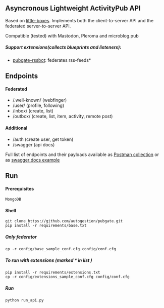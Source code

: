 
## Asyncronous Lightweight ActivityPub API
Based on [little-boxes](https://github.com/tsileo/little-boxes).
Implements both the client-to-server API and the federated server-to-server API.

Compatible (tested) with Mastodon, Pleroma and microblog.pub

##### Support extensions(collects blueprints and listeners):

 - [pubgate-rssbot](https://github.com/autogestion/pubgate-rssbot):  federates rss-feeds*

## Endpoints

#### Federated

 - /.well-known/    (webfinger)
 - /user/           (profile, following)
 - /inbox/          (create, list)
 - /outbox/         (create, list, item, activity, remote post)
 

#### Additional
 - /auth            (create user, get token)
 - /swagger         (api docs)

Full list of endpoints and their payloads available as [Postman collection](https://github.com/autogestion/pubgate/blob/master/pubgate.postman_collection.json)
or as [swagger docs example](http://pubgate.autogestion.org/swagger)


## Run

#### Prerequisites
`MongoDB`
#### Shell
```
git clone https://github.com/autogestion/pubgate.git
pip install -r requirements/base.txt
```
##### Only federator
```
cp -r config/base_sample_conf.cfg config/conf.cfg
```
##### To run with extensions (marked * in list )
```
pip install -r requirements/extensions.txt
cp -r config/extensions_sample_conf.cfg config/conf.cfg
```
##### Run

```
python run_api.py
```